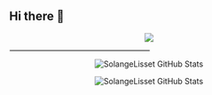 ## Hi there 👋

<!--
**SolangeLisset/SolangeLisset** is a ✨ _special_ ✨ repository because its `README.md` (this file) appears on your GitHub profile.

Here are some ideas to get you started:

- 🔭 I’m currently working on ...
- 🌱 I’m currently learning ...
- 👯 I’m looking to collaborate on ...
- 🤔 I’m looking for help with ...
- 💬 Ask me about ...
- 📫 How to reach me: ...
- 😄 Pronouns: ...
- ⚡ Fun fact: ...
-->


<div>
  <h7>
    <p align="center">
      <a href="https://skillicons.dev">
        <img src="https://skillicons.dev/icons?i=js,react,html,css,py,bs&perline=5" />
      </a>
    </p>
  </h7>
</div>

<hr style="border: 0.5px solid #ddd; width: 50%;">

<p align="center">
  <a>
    <img src="https://github-readme-streak-stats.herokuapp.com/?user=SolangeLisset&theme=midnight-purple&hide_border=true" alt="SolangeLisset GitHub Stats" /> 
  </a>
</p>

<p align="center">
  <a>
    <img src="https://github-readme-stats.vercel.app/api/top-langs/?username=SolangeLisset&theme=midnight-purple&show_icons=true&hide_border=true&layout=compact" alt="SolangeLisset GitHub Stats" />
  </a>
  </p>
